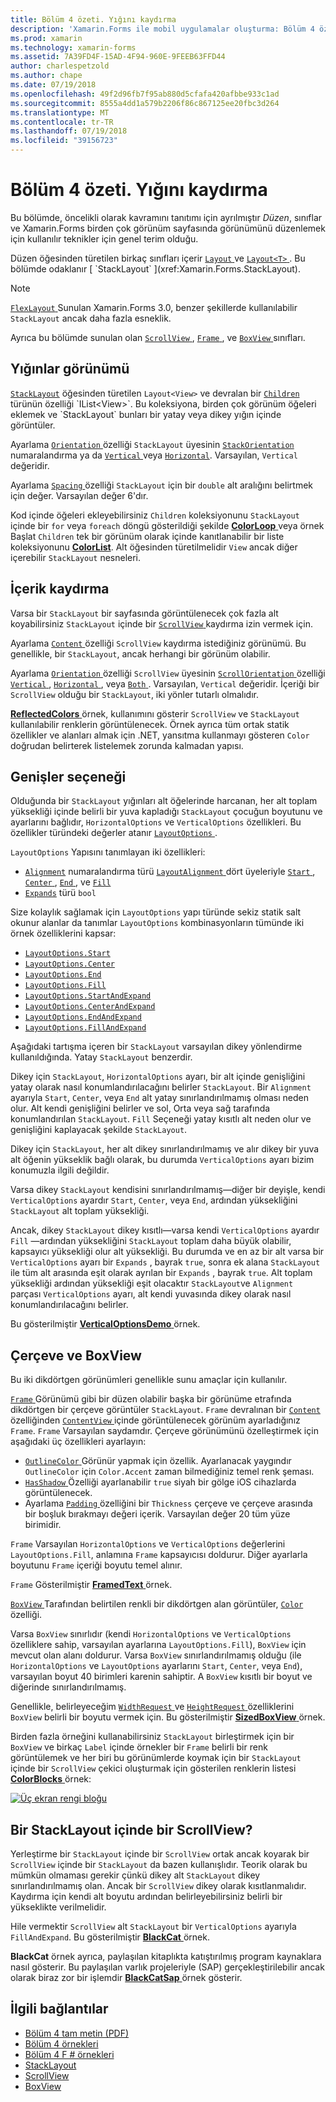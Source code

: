 ```yaml
---
title: Bölüm 4 özeti. Yığını kaydırma
description: 'Xamarin.Forms ile mobil uygulamalar oluşturma: Bölüm 4 özeti. Yığını kaydırma'
ms.prod: xamarin
ms.technology: xamarin-forms
ms.assetid: 7A39FD4F-15AD-4F94-960E-9FEEB63FFD44
author: charlespetzold
ms.author: chape
ms.date: 07/19/2018
ms.openlocfilehash: 49f2d96fb7f95ab880d5cfafa420afbbe933c1ad
ms.sourcegitcommit: 8555a4dd1a579b2206f86c867125ee20fbc3d264
ms.translationtype: MT
ms.contentlocale: tr-TR
ms.lasthandoff: 07/19/2018
ms.locfileid: "39156723"
---
```

# <a name="summary-of-chapter-4-scrolling-the-stack"></a>Bölüm 4 özeti. Yığını kaydırma

Bu bölümde, öncelikli olarak kavramını tanıtımı için ayrılmıştır *Düzen*, sınıflar ve Xamarin.Forms birden çok görünüm sayfasında görünümünü düzenlemek için kullanılır teknikler için genel terim olduğu.

Düzen öğesinden türetilen birkaç sınıfları içerir [ `Layout` ](xref:Xamarin.Forms.Layout) ve [ `Layout<T>` ](xref:Xamarin.Forms.Layout`1). Bu bölümde odaklanır [ `StackLayout` ](xref:Xamarin.Forms.StackLayout).

> [!NOTE]
> [ `FlexLayout` ](~/xamarin-forms/user-interface/layouts/flex-layout.md) Sunulan Xamarin.Forms 3.0, benzer şekillerde kullanılabilir `StackLayout` ancak daha fazla esneklik.

Ayrıca bu bölümde sunulan olan [ `ScrollView` ](xref:Xamarin.Forms.ScrollView), [ `Frame` ](xref:Xamarin.Forms.Frame), ve [ `BoxView` ](xref:Xamarin.Forms.BoxView) sınıfları.

## <a name="stacks-of-views"></a>Yığınlar görünümü

[`StackLayout`](xref:Xamarin.Forms.StackLayout) öğesinden türetilen `Layout<View>` ve devralan bir [ `Children` ](xref:Xamarin.Forms.Layout`1) türünün özelliği `IList<View>`. Bu koleksiyona, birden çok görünüm öğeleri eklemek ve `StackLayout` bunları bir yatay veya dikey yığın içinde görüntüler.

Ayarlama [ `Orientation` ](xref:Xamarin.Forms.StackLayout.Orientation) özelliği `StackLayout` üyesinin [ `StackOrientation` ](xref:Xamarin.Forms.StackOrientation) numaralandırma ya da [ `Vertical` ](xref:Xamarin.Forms.StackOrientation.Vertical) veya [ `Horizontal`](xref:Xamarin.Forms.StackOrientation.Horizontal). Varsayılan, `Vertical` değeridir.

Ayarlama [ `Spacing` ](xref:Xamarin.Forms.StackLayout.Spacing) özelliği `StackLayout` için bir `double` alt aralığını belirtmek için değer. Varsayılan değer 6'dır.

Kod içinde öğeleri ekleyebilirsiniz `Children` koleksiyonunu `StackLayout` içinde bir `for` veya `foreach` döngü gösterildiği şekilde [ **ColorLoop** ](https://github.com/xamarin/xamarin-forms-book-samples/tree/master/Chapter04/ColorLoop) veya örnek Başlat `Children` tek bir görünüm olarak içinde kanıtlanabilir bir liste koleksiyonunu [ **ColorList**](https://github.com/xamarin/xamarin-forms-book-samples/tree/master/Chapter04/ColorList). Alt öğesinden türetilmelidir `View` ancak diğer içerebilir `StackLayout` nesneleri.

## <a name="scrolling-content"></a>İçerik kaydırma

Varsa bir `StackLayout` bir sayfasında görüntülenecek çok fazla alt koyabilirsiniz `StackLayout` içinde bir [ `ScrollView` ](xref:Xamarin.Forms.ScrollView) kaydırma izin vermek için.

Ayarlama [ `Content` ](xref:Xamarin.Forms.ScrollView.Content) özelliği `ScrollView` kaydırma istediğiniz görünümü. Bu genellikle, bir `StackLayout`, ancak herhangi bir görünüm olabilir.

Ayarlama [ `Orientation` ](xref:Xamarin.Forms.ScrollView.Orientation) özelliği `ScrollView` üyesinin [ `ScrollOrientation` ](xref:Xamarin.Forms.ScrollOrientation) özelliği [ `Vertical` ](xref:Xamarin.Forms.ScrollOrientation.Vertical), [ `Horizontal` ](xref:Xamarin.Forms.ScrollOrientation.Horizontal), veya [ `Both` ](xref:Xamarin.Forms.ScrollOrientation.Both). Varsayılan, `Vertical` değeridir. İçeriği bir `ScrollView` olduğu bir `StackLayout`, iki yönler tutarlı olmalıdır.

[ **ReflectedColors** ](https://github.com/xamarin/xamarin-forms-book-samples/tree/master/Chapter04/ReflectedColors) örnek, kullanımını gösterir `ScrollView` ve `StackLayout` kullanılabilir renklerin görüntülenecek. Örnek ayrıca tüm ortak statik özellikler ve alanları almak için .NET, yansıtma kullanmayı gösteren `Color` doğrudan belirterek listelemek zorunda kalmadan yapısı.

## <a name="the-expands-option"></a>Genişler seçeneği

Olduğunda bir `StackLayout` yığınları alt öğelerinde harcanan, her alt toplam yüksekliği içinde belirli bir yuva kapladığı `StackLayout` çocuğun boyutunu ve ayarlarını bağlıdır, `HorizontalOptions` ve `VerticalOptions` özellikleri. Bu özellikler türündeki değerler atanır [ `LayoutOptions` ](http://developer.xamstage.com/api/type/Xamarin.Forms.LayoutOptions/).

`LayoutOptions` Yapısını tanımlayan iki özellikleri:

- [`Alignment`](xref:Xamarin.Forms.LayoutOptions.Alignment) numaralandırma türü [ `LayoutAlignment` ](xref:Xamarin.Forms.LayoutAlignment) dört üyeleriyle [ `Start` ](xref:Xamarin.Forms.LayoutAlignment.Start), [ `Center` ](xref:Xamarin.Forms.LayoutAlignment.Center), [ `End` ](xref:Xamarin.Forms.LayoutAlignment.End), ve [`Fill`](xref:Xamarin.Forms.LayoutAlignment.Fill)
- [`Expands`](xref:Xamarin.Forms.LayoutOptions.Expands) türü `bool`

Size kolaylık sağlamak için `LayoutOptions` yapı türünde sekiz statik salt okunur alanlar da tanımlar `LayoutOptions` kombinasyonların tümünde iki örnek özelliklerini kapsar:

- [`LayoutOptions.Start`](xref:Xamarin.Forms.LayoutOptions.Start)
- [`LayoutOptions.Center`](xref:Xamarin.Forms.LayoutOptions.Center)
- [`LayoutOptions.End`](xref:Xamarin.Forms.LayoutOptions.End)
- [`LayoutOptions.Fill`](xref:Xamarin.Forms.LayoutOptions.Fill)
- [`LayoutOptions.StartAndExpand`](xref:Xamarin.Forms.LayoutOptions.StartAndExpand)
- [`LayoutOptions.CenterAndExpand`](xref:Xamarin.Forms.LayoutOptions.CenterAndExpand)
- [`LayoutOptions.EndAndExpand`](xref:Xamarin.Forms.LayoutOptions.EndAndExpand)
- [`LayoutOptions.FillAndExpand`](xref:Xamarin.Forms.LayoutOptions.FillAndExpand)

Aşağıdaki tartışma içeren bir `StackLayout` varsayılan dikey yönlendirme kullanıldığında. Yatay `StackLayout` benzerdir.

Dikey için `StackLayout`, `HorizontalOptions` ayarı, bir alt içinde genişliğini yatay olarak nasıl konumlandırılacağını belirler `StackLayout`. Bir `Alignment` ayarıyla `Start`, `Center`, veya `End` alt yatay sınırlandırılmamış olması neden olur. Alt kendi genişliğini belirler ve sol, Orta veya sağ tarafında konumlandırılan `StackLayout`. `Fill` Seçeneği yatay kısıtlı alt neden olur ve genişliğini kaplayacak şekilde `StackLayout`.

Dikey için `StackLayout`, her alt dikey sınırlandırılmamış ve alır dikey bir yuva alt öğenin yükseklik bağlı olarak, bu durumda `VerticalOptions` ayarı bizim konumuzla ilgili değildir.

Varsa dikey `StackLayout` kendisini sınırlandırılmamış&mdash;diğer bir deyişle, kendi `VerticalOptions` ayardır `Start`, `Center`, veya `End`, ardından yüksekliğini `StackLayout` alt toplam yüksekliği.

Ancak, dikey `StackLayout` dikey kısıtlı&mdash;varsa kendi `VerticalOptions` ayardır `Fill` &mdash;ardından yüksekliğini `StackLayout` toplam daha büyük olabilir, kapsayıcı yüksekliği olur alt yüksekliği. Bu durumda ve en az bir alt varsa bir `VerticalOptions` ayarı bir `Expands` , bayrak `true`, sonra ek alana `StackLayout` ile tüm alt arasında eşit olarak ayrılan bir `Expands` , bayrak `true`. Alt toplam yüksekliği ardından yüksekliği eşit olacaktır `StackLayout`ve `Alignment` parçası `VerticalOptions` ayarı, alt kendi yuvasında dikey olarak nasıl konumlandırılacağını belirler.

Bu gösterilmiştir [ **VerticalOptionsDemo** ](https://github.com/xamarin/xamarin-forms-book-samples/tree/master/Chapter04/VerticalOptionsDemo) örnek.

## <a name="frame-and-boxview"></a>Çerçeve ve BoxView

Bu iki dikdörtgen görünümleri genellikle sunu amaçlar için kullanılır.

[ `Frame` ](xref:Xamarin.Forms.Frame) Görünümü gibi bir düzen olabilir başka bir görünüme etrafında dikdörtgen bir çerçeve görüntüler `StackLayout`. `Frame` devralınan bir [ `Content` ](xref:Xamarin.Forms.ContentView.Content) özelliğinden [ `ContentView` ](xref:Xamarin.Forms.ContentView) içinde görüntülenecek görünüm ayarladığınız `Frame`. `Frame` Varsayılan saydamdır. Çerçeve görünümünü özelleştirmek için aşağıdaki üç özellikleri ayarlayın:

- [ `OutlineColor` ](xref:Xamarin.Forms.Frame.OutlineColor) Görünür yapmak için özellik. Ayarlanacak yaygındır `OutlineColor` için `Color.Accent` zaman bilmediğiniz temel renk şeması.
- [ `HasShadow` ](xref:Xamarin.Forms.Frame.HasShadow) Özelliği ayarlanabilir `true` siyah bir gölge iOS cihazlarda görüntülenecek.
- Ayarlama [ `Padding` ](xref:Xamarin.Forms.Layout.Padding) özelliğini bir `Thickness` çerçeve ve çerçeve arasında bir boşluk bırakmayı değeri içerik. Varsayılan değer 20 tüm yüze birimidir.

`Frame` Varsayılan `HorizontalOptions` ve `VerticalOptions` değerlerini `LayoutOptions.Fill`, anlamına `Frame` kapsayıcısı doldurur. Diğer ayarlarla boyutunu `Frame` içeriği boyutu temel alınır.

`Frame` Gösterilmiştir [ **FramedText** ](https://github.com/xamarin/xamarin-forms-book-samples/tree/master/Chapter04/FramedText) örnek.

[ `BoxView` ](xref:Xamarin.Forms.BoxView) Tarafından belirtilen renkli bir dikdörtgen alan görüntüler, [ `Color` ](xref:Xamarin.Forms.BoxView.Color) özelliği.

Varsa `BoxView` sınırlıdır (kendi `HorizontalOptions` ve `VerticalOptions` özelliklere sahip, varsayılan ayarlarına `LayoutOptions.Fill`), `BoxView` için mevcut olan alanı doldurur. Varsa `BoxView` sınırlandırılmamış olduğu (ile `HorizontalOptions` ve `LayoutOptions` ayarlarını `Start`, `Center`, veya `End`), varsayılan boyut 40 birimleri karenin sahiptir. A `BoxView` kısıtlı bir boyut ve diğerinde sınırlandırılmamış.

Genellikle, belirleyeceğim [ `WidthRequest` ](xref:Xamarin.Forms.VisualElement.WidthRequest) ve [ `HeightRequest` ](xref:Xamarin.Forms.VisualElement.HeightRequest) özelliklerini `BoxView` belirli bir boyutu vermek için. Bu gösterilmiştir [ **SizedBoxView** ](https://github.com/xamarin/xamarin-forms-book-samples/tree/master/Chapter04/SizedBoxView) örnek.

Birden fazla örneğini kullanabilirsiniz `StackLayout` birleştirmek için bir `BoxView` ve birkaç `Label` içinde örnekler bir `Frame` belirli bir renk görüntülemek ve her biri bu görünümlerde koymak için bir `StackLayout` içinde bir `ScrollView` çekici oluşturmak için gösterilen renklerin listesi [ **ColorBlocks** ](https://github.com/xamarin/xamarin-forms-book-samples/tree/master/Chapter04/ColorBlocks) örnek:

[![Üç ekran rengi bloğu](images/ch04fg11-small.png "liste, renkleri")](images/ch04fg11-large.png#lightbox "liste, renkleri")

## <a name="a-scrollview-in-a-stacklayout"></a>Bir StackLayout içinde bir ScrollView?

Yerleştirme bir `StackLayout` içinde bir `ScrollView` ortak ancak koyarak bir `ScrollView` içinde bir `StackLayout` da bazen kullanışlıdır. Teorik olarak bu mümkün olmaması gerekir çünkü dikey alt `StackLayout` dikey sınırlandırılmamış olan. Ancak bir `ScrollView` dikey olarak kısıtlanmalıdır. Kaydırma için kendi alt boyutu ardından belirleyebilirsiniz belirli bir yükseklikte verilmelidir.

Hile vermektir `ScrollView` alt `StackLayout` bir `VerticalOptions` ayarıyla `FillAndExpand`. Bu gösterilmiştir [ **BlackCat** ](https://github.com/xamarin/xamarin-forms-book-samples/tree/master/Chapter04/BlackCat) örnek.

**BlackCat** örnek ayrıca, paylaşılan kitaplıkta katıştırılmış program kaynaklara nasıl gösterir. Bu paylaşılan varlık projeleriyle (SAP) gerçekleştirilebilir ancak olarak biraz zor bir işlemdir [ **BlackCatSap** ](https://github.com/xamarin/xamarin-forms-book-samples/tree/master/Chapter04/BlackCatSap) örnek gösterir.



## <a name="related-links"></a>İlgili bağlantılar

- [Bölüm 4 tam metin (PDF)](https://download.xamarin.com/developer/xamarin-forms-book/XamarinFormsBook-Ch04-Apr2016.pdf)
- [Bölüm 4 örnekleri](https://github.com/xamarin/xamarin-forms-book-samples/tree/master/Chapter04)
- [Bölüm 4 F # örnekleri](https://github.com/xamarin/xamarin-forms-book-samples/tree/master/Chapter04/FS)
- [StackLayout](~/xamarin-forms/user-interface/layouts/stack-layout.md)
- [ScrollView](~/xamarin-forms/user-interface/layouts/scroll-view.md)
- [BoxView](~/xamarin-forms/user-interface/boxview.md)

